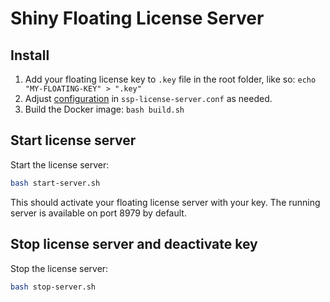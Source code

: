 # Shiny Floating License Server

## Install

1. Add your floating license key to `.key` file in the root folder, like so: `echo "MY-FLOATING-KEY" > ".key"`
2. Adjust [configuration](https://wyday.com/limelm/help/turbofloat-server/#config) in `ssp-license-server.conf` as needed. 
2. Build the Docker image: `bash build.sh`


## Start license server

Start the license server: 
```bash
bash start-server.sh
```

This should activate your floating license server with your key. The running server is available on port 8979 by default.


## Stop license server and deactivate key

Stop the license server:
```bash
bash stop-server.sh
```
